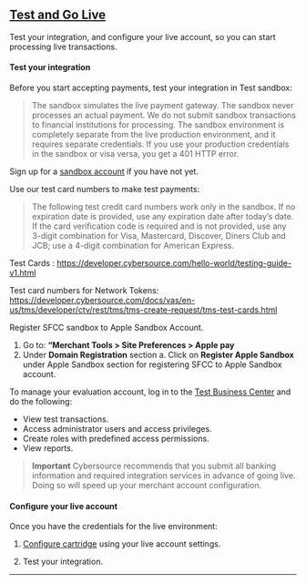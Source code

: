 ## <ins>Test and Go Live

Test your integration, and configure your live account, so you can start processing live transactions.

#### Test your integration

Before you start accepting payments, test your integration in Test sandbox: 

   > The sandbox simulates the live payment gateway. The sandbox never processes an actual   payment. We do not submit sandbox transactions to financial institutions for processing.
   The sandbox environment is completely separate from the live production environment, and it requires separate credentials.  If you use your production credentials in the sandbox or visa versa, you get a 401 HTTP error.  

Sign up for a [sandbox account](https://developer.cybersource.com/hello-world/sandbox.html) if you have not yet.

Use our test card numbers to make test payments:
  > The following test credit card numbers work only in the sandbox. If no expiration date is provided, use any expiration date after today’s date. If the card verification code is required and is not provided, use any 3-digit combination for Visa, Mastercard, Discover, Diners Club and JCB; use a 4-digit combination for American Express.

  Test Cards : https://developer.cybersource.com/hello-world/testing-guide-v1.html

Test card numbers for Network Tokens: https://developer.cybersource.com/docs/vas/en-us/tms/developer/ctv/rest/tms/tms-create-request/tms-test-cards.html


Register SFCC sandbox to Apple Sandbox Account.
 
   1. Go to: **“Merchant Tools > Site Preferences > Apple pay**
   2. Under **Domain Registration** section 
      a. Click on **Register Apple Sandbox** under Apple Sandbox section for registering SFCC to Apple Sandbox account.

To manage your evaluation account, log in to the [Test Business Center](https://ebctest.cybersource.com/) and do the following:
- View test transactions.
- Access administrator users and access privileges.
- Create roles with predefined access permissions.
- View reports.

> **Important**
 Cybersource recommends that you submit all banking information and required integration services in advance of going live. Doing so will speed up your merchant account configuration.

#### Configure your live account

Once you have the credentials for the live environment:

1. <a href="Configure-cartridge.md">Configure cartridge</a> using your live account settings.
 
2. Test your integration.



---





